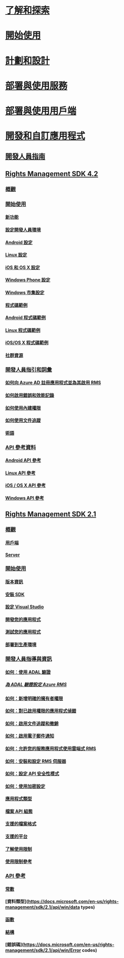 # [了解和探索](/rights-management/understand-explore/azure-rights-management)
# [開始使用](/rights-management/get-started/requirements-azure-rms)
# [計劃和設計](/rights-management/plan-design/deployment-roadmap)
# [部署與使用服務](/rights-management/deploy-use/activate-service)
# [部署與使用用戶端](/rights-management/rms-client/use-client)
# [開發和自訂應用程式](developers-guide.md)
## [開發人員指南](developers-guide.md)
## [Rights Management SDK 4.2](active-directory-rights-management-services-multi-platform-thin-client-sdk-portal.md)
### [概觀](overview.md)
### [開始使用](get-started.md)
#### [新功能](release-notes.md)
#### [設定開發人員環境](setup-Developer-environment.md)
#### [Android 設定](android-sdk.md)
#### [Linux 設定](linux-setup.md)
#### [iOS 和 OS X 設定](ios-sdk.md)
#### [Windows Phone 設定](windows-phone-apps.md)
#### [Windows 市集設定](winrt-sdk.md)
#### [程式碼範例](code-examples.md)
#### [Android 程式碼範例](android-code.md)
#### [Linux 程式碼範例](linux-c-code-examples.md)
#### [iOS/OS X 程式碼範例](ios-os-x-code-examples.md)
#### [社群資源](community-resources.md)
### [開發人員指引和詞彙](core-concepts.md)
#### [如何向 Azure AD 註冊應用程式並為其啟用 RMS](authentication-integration.md)
#### [如何啟用錯誤和效能記錄](enabling-logging.md)
#### [如何使用內建權限](built-in-rights-usage-restriction-reference.md)
#### [如何使用文件追蹤](how-to-use-document-tracking.md)
#### [術語](terms.md)
### [API 參考資料](api-reference-4-2.md)
#### [Android API 參考](android-namespaces.md)
#### [Linux API 參考](linux-c-api-reference.md)
#### [iOS / OS X API 參考](/rights-management/sdk/4.2/api/iOS/iOS)
#### [Windows API 參考](/rights-management/sdk/4.2/api/winrt/Microsoft.RightsManagement)
## [Rights Management SDK 2.1](microsoft-information-protection-and-control-client-portal.md)
### [概觀](ad-rms-overview.md)
#### [用戶端](ad-rms-client.md)
#### [Server](ad-rms-server.md)
### [開始使用](getting-started-with-ad-rms-2-0.md)
#### [版本資訊](release-notes-rtm.md)
#### [安裝 SDK](install-the-rms-sdk.md)
#### [設定 Visual Studio](how-to-configure-a-visual-studio-project-to-use-the-ad-rms-sdk-2-0.md)
#### [開發您的應用程式](developing-your-application.md)
#### [測試您的應用程式](how-to-set-up-your-test-environment.md)
#### [部署到生產環境](deploying-your-application.md)
### [開發人員指導與資訊](Developer-notes.md)
#### [如何︰使用 ADAL 驗證](how-to-use-adal-authentication.md)
##### [為 ADAL 驗證設定 Azure RMS](adal-auth.md)
#### [如何：新增明確的擁有者權限](add-explicit-owner-rights.md)
#### [如何：對已啟用權限的應用程式偵錯](debugging-applications-that-use-ad-rms.md)
#### [如何：啟用文件追蹤和撤銷](tracking-content.md)
#### [如何：啟用電子郵件通知](how-to-enable-email-notification.md)
#### [如何：允許您的服務應用程式使用雲端式 RMS](how-to-use-file-api-with-aadrm-cloud.md)
#### [如何︰安裝和設定 RMS 伺服器](how-to-install-and-configure-an-rms-server.md)
#### [如何：設定 API 安全性模式](setting-the-api-security-mode-api-mode.md)
#### [如何：使用加密設定](working-with-encryption.md)
#### [應用程式類型](application-types.md)
#### [檔案 API 組態](file-api-configuration.md)
#### [支援的檔案格式](supported-file-formats.md)
#### [支援的平台](supported-platforms.md)
#### [了解使用限制](understanding-usage-restrictions.md)
#### [使用限制參考](usage-restriction-reference.md)
### [API 參考](api-reference-2-1.md)
#### [常數](https://docs.microsoft.com/en-us/rights-management/sdk/2.1/api/win/constants)
#### [資料類型](https://docs.microsoft.com/en-us/rights-management/sdk/2.1/api/win/data types)
#### [函數](https://docs.microsoft.com/en-us/rights-management/sdk/2.1/api/win/functions)
#### [結構](https://docs.microsoft.com/en-us/rights-management/sdk/2.1/api/win/structures)
#### [錯誤碼](https://docs.microsoft.com/en-us/rights-management/sdk/2.1/api/win/Error codes)


<!--HONumber=Jun16_HO3-->


